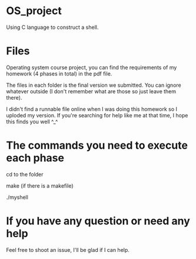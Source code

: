 # OS_project

 Using C language to construct a shell.
 
# Files

 Operating system course project, you can find the requirements of my homework (4 phases in total) in the pdf file. 

 The files in each folder is the final version we submitted. You can ignore whatever outside (I don't remember what are those so just leave them there).
 
 I didn't find a runnable file online when I was doing this homework so I uploded my version. If you're searching for help like me at that time, I hope this finds you well ^_^

# The commands you need to execute each phase
 
 cd to the folder
 
 make (if there is a makefile)
 
 ./myshell

# If you have any question or need any help

 Feel free to shoot an issue, I'll be glad if I can help.
